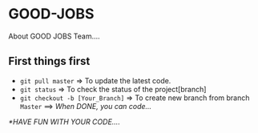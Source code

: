 # GOOD-JOBS

About GOOD JOBS Team....

## First things first

- `git pull master` => To update the latest code.
- `git status` => To check the status of the project[branch]
- `git checkout -b [Your_Branch]` => To create new branch from branch `Master`
==> _When DONE, you can code..._

_*HAVE FUN WITH YOUR CODE...._
